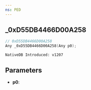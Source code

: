 ```yaml
---
ns: PED
---
```

## _0xD55DB4466D00A258

```c
// 0xD55DB4466D00A258
Any _0xD55DB4466D00A258(Any p0);
```

```
NativeDB Introduced: v1207
```

## Parameters
* **p0**:
